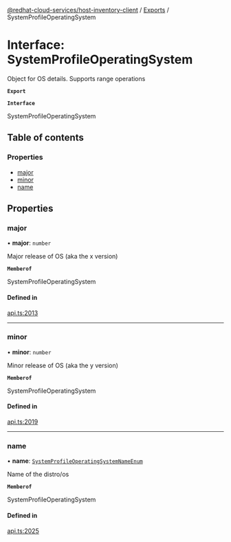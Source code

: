 [@redhat-cloud-services/host-inventory-client](../README.md) / [Exports](../modules.md) / SystemProfileOperatingSystem

# Interface: SystemProfileOperatingSystem

Object for OS details. Supports range operations

**`Export`**

**`Interface`**

SystemProfileOperatingSystem

## Table of contents

### Properties

- [major](SystemProfileOperatingSystem.md#major)
- [minor](SystemProfileOperatingSystem.md#minor)
- [name](SystemProfileOperatingSystem.md#name)

## Properties

### major

• **major**: `number`

Major release of OS (aka the x version)

**`Memberof`**

SystemProfileOperatingSystem

#### Defined in

[api.ts:2013](https://github.com/RedHatInsights/javascript-clients/blob/master/packages/host-inventory/api.ts#L2013)

___

### minor

• **minor**: `number`

Minor release of OS (aka the y version)

**`Memberof`**

SystemProfileOperatingSystem

#### Defined in

[api.ts:2019](https://github.com/RedHatInsights/javascript-clients/blob/master/packages/host-inventory/api.ts#L2019)

___

### name

• **name**: [`SystemProfileOperatingSystemNameEnum`](../enums/SystemProfileOperatingSystemNameEnum.md)

Name of the distro/os

**`Memberof`**

SystemProfileOperatingSystem

#### Defined in

[api.ts:2025](https://github.com/RedHatInsights/javascript-clients/blob/master/packages/host-inventory/api.ts#L2025)
